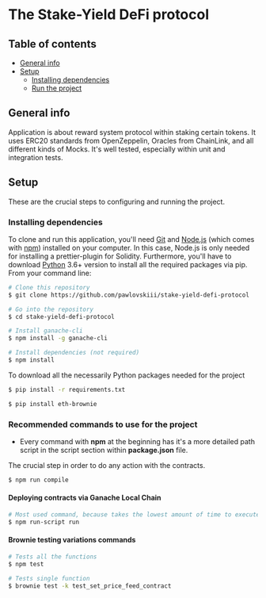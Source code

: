 # The Stake-Yield DeFi protocol

## Table of contents

- [General info](#general-info)
- [Setup](#setup)
  - [Installing dependencies](#installing-dependencies)
  - [Run the project](#run-the-project)

## General info

Application is about reward system protocol within staking certain tokens. It uses ERC20 standards from OpenZeppelin, Oracles from ChainLink, and all different kinds of Mocks. It's well tested, especially within unit and integration tests.

## Setup

These are the crucial steps to configuring and running the project.

### Installing dependencies

To clone and run this application, you'll need [Git](https://git-scm.com) and [Node.js](https://nodejs.org/en/download/) (which comes with [npm](http://npmjs.com)) installed on your computer. In this case, Node.js is only needed for installing a prettier-plugin for Solidity. Furthermore, you'll have to download [Python](https://www.python.org/downloads/) 3.6+ version to install all the required packages via pip. From your command line:

```bash
# Clone this repository
$ git clone https://github.com/pawlovskiii/stake-yield-defi-protocol

# Go into the repository
$ cd stake-yield-defi-protocol

# Install ganache-cli
$ npm install -g ganache-cli

# Install dependencies (not required)
$ npm install
```

To download all the necessarily Python packages needed for the project

```bash
$ pip install -r requirements.txt

$ pip install eth-brownie
```

### Recommended commands to use for the project

- Every command with **npm** at the beginning has it's a more detailed path script in the script section within **package.json** file.

The crucial step in order to do any action with the contracts.

```bash
$ npm run compile
```

#### Deploying contracts via Ganache Local Chain

```bash
# Most used command, because takes the lowest amount of time to execute all the transactions
$ npm run-script run
```

#### Brownie testing variations commands

```bash
# Tests all the functions
$ npm test

# Tests single function
$ brownie test -k test_set_price_feed_contract
```

